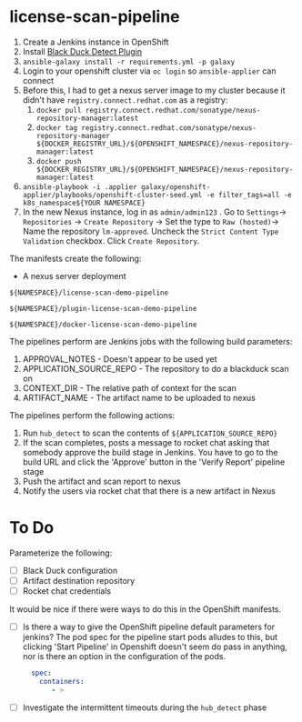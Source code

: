 # license-scan-pipeline





1. Create a Jenkins instance in OpenShift
2. Install  [Black Duck Detect Plugin](https://wiki.jenkins.io/display/JENKINS/Black+Duck+Detect+Plugin)
3. `ansible-galaxy install -r requirements.yml -p galaxy`
4. Login to your openshift cluster via `oc login` so `ansible-applier` can connect
5. Before this, I had to get a nexus server image to my cluster because it didn't have `registry.connect.redhat.com` as a registry:
   1. `docker pull registry.connect.redhat.com/sonatype/nexus-repository-manager:latest `
   2. `docker tag registry.connect.redhat.com/sonatype/nexus-repository-manager ${DOCKER_REGISTRY_URL}/${OPENSHIFT_NAMESPACE}/nexus-repository-manager:latest`
   3. `docker push ${DOCKER_REGISTRY_URL}/${OPENSHIFT_NAMESPACE}/nexus-repository-manager:latest`
6. `ansible-playbook -i .applier galaxy/openshift-applier/playbooks/openshift-cluster-seed.yml -e filter_tags=all -e k8s_namespace${YOUR NAMESPACE}`
7. In the new Nexus instance, log in as `admin/admin123` .  Go to `Settings`-> `Repositories` -> `Create Repository` -> Set the type to `Raw (hosted)`-> Name the repository `lm-approved`.  Uncheck the `Strict Content Type Validation` checkbox.  Click `Create Repository`.



The manifests create the following:

+ A nexus server deployment

`${NAMESPACE}/license-scan-demo-pipeline`

`${NAMESPACE}/plugin-license-scan-demo-pipeline`

`${NAMESPACE}/docker-license-scan-demo-pipeline`

The pipelines perform are Jenkins jobs with the following build parameters:

1. APPROVAL_NOTES - Doesn't appear to be used yet
2. APPLICATION_SOURCE_REPO - The repository to do a blackduck scan on
3. CONTEXT_DIR - The relative path of context for the scan
4. ARTIFACT_NAME - The artifact name to be uploaded to nexus

The pipelines perform the following actions:

1. Run `hub_detect` to scan the contents of `${APPLICATION_SOURCE_REPO}`
2. If the scan completes, posts a message to rocket chat asking that somebody approve the build stage in Jenkins.  You have to go to the build URL and click the 'Approve' button in the 'Verify Report' pipeline stage
3. Push the artifact and scan report to nexus
4. Notify the users via rocket chat that there is a new artifact in Nexus

# To Do

Parameterize the following:

- [ ] Black Duck configuration
- [ ] Artifact destination repository
- [ ] Rocket chat credentials

It would be nice if there were ways to do this in the OpenShift manifests.

- [ ] Is there a way to give the OpenShift pipeline default parameters for jenkins?  The pod spec for the pipeline start pods alludes to this, but clicking 'Start Pipeline' in Openshift doesn't seem do pass in anything, nor is there an option in the configuration of the pods.

  ``` yaml
    spec:                  
      containers:                                                                                 - command:                                                                                    - '/bin/bash'                                                                              - '-c'
         - >                                                                                           oc start-build license-scan-demo-pipeline -e CONTEXT_DIR=${CONTEXT_DIR} -e APPLICATION_SOURCE_REPO="${SOURCE_GIT_REPO}" -e ARTIFACT_NAME="${ARTIFACT_NAME}" -e APPROVAL_NOTES="${APPROVAL_NOTES}" 
  ```

- [ ] Investigate the intermittent timeouts during the `hub_detect` phase





